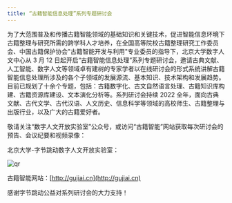 ```yaml
---
title: “古籍智能信息处理”系列专题研讨会
---
```


为了大范围普及和传播古籍智能领域的基础知识和关键技术，促进智能信息环境下古籍整理与研究所需的跨学科人才培养，在全国高等院校古籍整理研究工作委员会、中国古籍保护协会"古籍智能开发与利用"专业委员的指导下，北京大学数字人文中心从 3 月 12 日起开启“古籍智能信息处理”系列专题研讨会，邀请古典文献、人工智能、数字人文等领域卓有建树的专家学者以在线研讨会的形式系统讲解古籍智能信息处理所涉及的各个子领域的发展源流、基本知识、技术架构和发展趋势。目前已规划了十余个专题，包括：古籍数字化、古文自然语言处理、古籍知识库构建、古籍资源库建设、文本演化分析等。系列研讨会持续 2022 全年，面向古典文献、古代文学、古代汉语、人文历史、信息科学等领域的高校师生、古籍整理与出版行业，以及广大的古籍爱好者。

敬请关注“数字人文开放实验室”公众号，或访问“古籍智能”网站获取每次研讨会的预告、会议纪要和视频录像：

北京大学-字节跳动数字人文开放实验室：

![qr](/images/qr.png)

古籍智能网站：[http://gujiai.cn](http://gujiai.cn)

感谢字节跳动公益对系列研讨会的大力支持！
